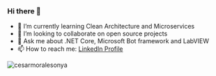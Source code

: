 ### Hi there 👋
- 🌱 I’m currently learning Clean Architecture and Microservices
- 👯 I’m looking to collaborate on open source projects
- 💬 Ask me about .NET Core, Microsoft Bot framework and LabVIEW
- 📫 How to reach me: [LinkedIn Profile](https://www.linkedin.com/in/cesarmoralesonya)

<div>
  <img align="center" src="https://github-readme-stats.vercel.app/api/top-langs/?username=cesarmoralesonya&layout=compact&hide=html&theme=dark" alt="cesarmoralesonya" />
<div/>
<br />
<!--
**cesarmoralesonya/cesarmoralesonya** is a ✨ _special_ ✨ repository because its `README.md` (this file) appears on your GitHub profile.

Here are some ideas to get you started:

- 🔭 I’m currently working on ...
- 🌱 I’m currently learning ...
- 👯 I’m looking to collaborate on ...
- 🤔 I’m looking for help with ...
- 💬 Ask me about ...
- 📫 How to reach me: ...
- 😄 Pronouns: ...
- ⚡ Fun fact: ...
-->

